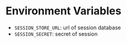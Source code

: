 # Environment Variables
- `SESSION_STORE_URL`: url of session database
- `SESSION_SECRET`: secret of session